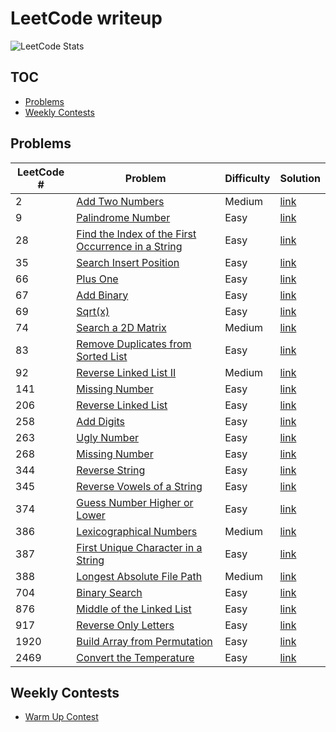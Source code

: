 # LeetCode writeup

![LeetCode Stats](https://leetcard.jacoblin.cool/Offliner?theme=light&ext=activity)

## TOC
* [Problems](#problems)
* [Weekly Contests](#weekly-contests)

## Problems
| LeetCode # | Problem                                                                                                                                                            | Difficulty | Solution                                                                                                                          |
| ---------- | ------------------------------------------------------------------------------------------------------------------------------------------------------------------ | ---------- | --------------------------------------------------------------------------------------------------------------------------------- |
| 2          | <a href="https://leetcode.com/problems/add-two-numbers/" target="_blank">Add Two Numbers</a>                                                                       | Medium     | [link](./problems/2_add_two_numbers/2_add_two_numbers.md)                                                                         |
| 9          | <a href="https://leetcode.com/problems/palindrome-number/" target="_blank">Palindrome Number</a>                                                                   | Easy       | [link](./problems/9_palindrome_number/9_palindrome_number.md)                                                                     |
| 28         | <a href="https://leetcode.com/problems/find-the-index-of-the-first-occurrence-in-a-string/" target="_blank">Find the Index of the First Occurrence in a String</a> | Easy       | [link](./problems/28_find_the_index_of_the_first_occurrence_in_a_string/28_find_the_index_of_the_first_occurrence_in_a_string.md) |
| 35         | <a href="https://leetcode.com/problems/search-insert-position/" target="_blank">Search Insert Position</a>                                                         | Easy       | [link](./problems/35_search_insert_position/35_search_insert_position.md)                                                         |
| 66         | <a href="https://leetcode.com/problems/plus-one/" target="_blank">Plus One</a>                                                                                     | Easy       | [link](./problems/66_plus_one/66_plus_one.md)                                                                                     |
| 67         | <a href="https://leetcode.com/problems/add-binary/" target="_blank">Add Binary</a>                                                                                 | Easy       | [link](./problems/67_add_binary/67_add_binary.md)                                                                                 |
| 69         | <a href="https://leetcode.com/problems/sqrtx/" target="_blank">Sqrt(x)</a>                                                                                         | Easy       | [link](./problems/69_sqrtx/69_sqrtx.md)                                                                                           |
| 74         | <a href="https://leetcode.com/problems/search-a-2d-matrix/" target="_blank">Search a 2D Matrix</a>                                                                 | Medium     | [link](./problems/74_search_a_2d_matrix/74_search_a_2d_matrix.md)                                                                 |
| 83         | <a href="https://leetcode.com/problems/remove-duplicates-from-sorted-list/" target="_blank">Remove Duplicates from Sorted List</a>                                 | Easy       | [link](./problems/83_remove_duplicates_from_sorted_list/83_remove_duplicates_from_sorted_list.md)                                 |
| 92         | <a href="https://leetcode.com/problems/reverse-linked-list-ii/" target="_blank">Reverse Linked List II</a>                                                         | Medium     | [link](./problems/92_reverse_linked_list_ii/92_reverse_linked_list_ii.md)                                                         |
| 141        | <a href="https://leetcode.com/problems/missing-number/" target="_blank">Missing Number</a>                                                                         | Easy       | [link](./problems/141_linked_list_cycle/141_linked_list_cycle.md)                                                                 |
| 206        | <a href="https://leetcode.com/problems/reverse-linked-list/" target="_blank">Reverse Linked List</a>                                                               | Easy       | [link](./problems/206_reverse_linked_list/206_reverse_linked_list.md)                                                             |
| 258        | <a href="https://leetcode.com/problems/add-digits/" target="_blank">Add Digits</a>                                                                                 | Easy       | [link](./problems/258_add_digits/258_add_digits.md)                                                                               |
| 263        | <a href="https://leetcode.com/problems/ugly-number/" target="_blank">Ugly Number</a>                                                                               | Easy       | [link](./problems/263_ugly_number/263_ugly_number.md)                                                                             |
| 268        | <a href="https://leetcode.com/problems/missing-number/" target="_blank">Missing Number</a>                                                                         | Easy       | [link](./problems/268_missing_number/268_missing_number.md)                                                                       |
| 344        | <a href="https://leetcode.com/problems/reverse-string/" target="_blank">Reverse String</a>                                                                         | Easy       | [link](./problems/344_reverse_string/344_reverse_string.md)                                                                       |
| 345        | <a href="https://leetcode.com/problems/reverse-vowels-of-a-string/" target="_blank">Reverse Vowels of a String</a>                                                 | Easy       | [link](./problems/345_reverse_vowels_of_a_string/345_reverse_vowels_of_a_string.md)                                               |
| 374        | <a href="https://leetcode.com/problems/guess-number-higher-or-lower/" target="_blank">Guess Number Higher or Lower</a>                                             | Easy       | [link](./problems/374_guess_number_higher_or_lower/374_guess_number_higher_or_lower.md)                                           |
| 386        | <a href="https://leetcode.com/problems/lexicographical-numbers/" target="_blank">Lexicographical Numbers</a>                                                       | Medium     | [link](./problems/386_lexicographical_numbers/386_lexicographical_numbers.md)                                                     |
| 387        | <a href="https://leetcode.com/problems/first-unique-character-in-a-string/" target="_blank">First Unique Character in a String</a>                                 | Easy       | [link](./problems/387_first_unique_character_in_a_string/387_first_unique_character_in_a_string.md)                               |
| 388        | <a href="https://leetcode.com/problems/longest-absolute-file-path/" target="_blank">Longest Absolute File Path</a>                                                 | Medium     | [link](./problems/388_longest_absolute_file_path/388_longest_absolute_file_path.md)                                               |
| 704        | <a href="https://leetcode.com/problems/binary-search/" target="_blank">Binary Search</a>                                                                           | Easy       | [link](./problems/704_binary_search/binary_search.md)                                                                             |
| 876        | <a href="https://leetcode.com/problems/middle-of-the-linked-list/" target="_blank">Middle of the Linked List</a>                                                   | Easy       | [link](./problems/876_middle_of_the_linked_list/876_middle_of_the_linked_list.md)                                                 |
| 917        | <a href="https://leetcode.com/problems/reverse-only-letters/" target="_blank">Reverse Only Letters</a>                                                             | Easy       | [link](./problems/917_reverse_only_letters/917_reverse_only_letters.md)                                                           |
| 1920       | <a href="https://leetcode.com/problems/build-array-from-permutation/" target="_blank">Build Array from Permutation</a>                                             | Easy       | [link](./problems/1920_build_array_from_permutation/1920_build_array_from_permutation.md)                                         |
| 2469       | <a href="https://leetcode.com/problems/convert-the-temperature/" target="_blank">Convert the Temperature</a>                                                       | Easy       | [link](./problems/2469_convert_the_temperature/2469_convert_the_temperature.md)                                                   |

## Weekly Contests
* [Warm Up Contest](./contests/1_warm_up_contest/1_warm_up_contest.md)